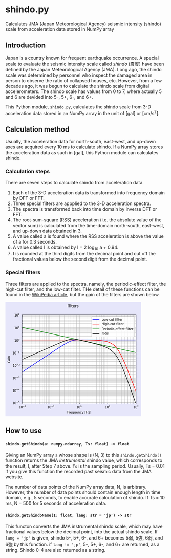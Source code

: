 # shindo.py
Calculates JMA (Japan Meteorological Agency) seismic intensity (shindo) scale from acceleration data stored in NumPy array

## Introduction
Japan is a country known for frequent earthquake occurrence. A special scale to evaluate the seismic intensity scale called *shindo* (震度) have been defined by the Japan Meteorological Agency (JMA).
Long ago, the shindo scale was determined by personnel who inspect the damaged area in person to observe the ratio of collapsed houses, etc.
However, from a few decades ago, it was begun to calculate the shindo scale from digital accelerometers. The shindo scale has values from 0 to 7, where actually 5 and 6 are devided into 5-, 5+, 6-, and 6+.

This Python module, `shindo.py`, calculates the shindo scale from 3-D acceleration data stored in an NumPy array in the unit of [gal] or [cm/s<sup>2</sup>].

## Calculation method
Usually, the acceleration data for north-south, east-west, and up-down axes are acquired every 10 ms to calculate shindo. If a NumPy array stores the acceleration data as such in [gal], this Python module can calculates shindo.

### Calculation steps
There are seven steps to calculate shindo from acceleration data.

1. Each of the 3-D acceleration data is transformed into frequency domain by DFT or FFT.
2. Three special filters are appplied to the 3-D acceleration spectra.
3. The spectra is transformed back into time domain by inverse DFT or FFT.
4. The root-sum-square (RSS) acceleration (i.e. the absolute value of the vector sum) is calculated from the time-domain north-south, east-west, and up-down data obtained in 3.
5. A value called a is found where the RSS acceleration is above the value of a for 0.3 seconds.
6. A value called I is obtained by I = 2 log<sub>10</sub> a + 0.94.
7. I is rounded at the third digits from the decimal point and cut off the fractional values below the second digit from the decimal point.

### Special filters
Three filters are applied to the spectra, namely, the periodic-effect filter, the high-cut filter, and the low-cat filter. THe detail of these functions can be found in the [WikiPedia article](https://ja.wikipedia.org/wiki/%E6%B0%97%E8%B1%A1%E5%BA%81%E9%9C%87%E5%BA%A6%E9%9A%8E%E7%B4%9A), but the gain of the filters are shown below.

![Periodic-effect, high-cut, and low-cut filters](filters.png)

## How to use
#### `shindo.getShindo(a: numpy.ndarray, Ts: float) -> float`
Giving an NumPy array `a` whose shape is (N, 3) to this `shindo.getShindo()` function returns the JMA *instrumental* shindo value, which corresponds to the result, I, after Step 7 above. `Ts` is the sampling period. Usually, Ts = 0.01 if you give this function the recorded past seismic data from the JMA website.

The number of data points of the NumPy array data, N, is arbitrary. However, the number of data points should contain enough length in time domain, e.g., 5 seconds, to enable accurate calculation of shindo. If Ts = 10 ms, N = 500 for 5 seconds of acceleration data.

#### `shindo.getShindoName(I: float, lang: str = 'jp') -> str`
This functon converts the JMA instrumental shindo scale, which may have fractional values below the decimal point, into the actual shindo scale. If `lang = 'jp'` is given, shindo 5-, 5+, 6-, and 6+ becomes 5弱, 5強, 6弱, and 6強 by this function.
if `lang != 'jp'`, 5-, 5+, 6-, and 6+ are returned, as a string. Shindo 0-4 are also returned as a string.
